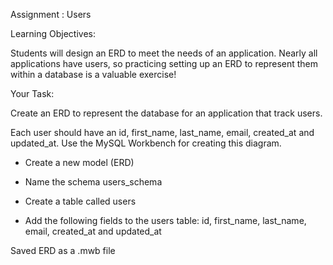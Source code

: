 Assignment : Users

Learning Objectives:

Students will design an ERD to meet the needs of an application.
Nearly all applications have users, so practicing setting up an ERD to represent them within a database is a valuable exercise!



Your Task: 

Create an ERD to represent the database for an application that track users.

Each user should have an id, first_name, last_name, email, created_at and updated_at. Use the MySQL Workbench for creating this diagram.

- Create a new model (ERD)

- Name the schema users_schema

- Create a table called users

- Add the following fields to the users table: id, first_name, last_name, email, created_at and updated_at

Saved ERD as a .mwb file 
